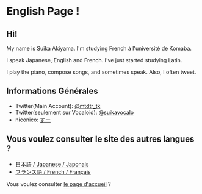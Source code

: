# English Page !

## Hi!
My name is Suika Akiyama. I'm studying French à l'université de Komaba.

I speak Japanese, English and French. I've just started studying Latin.

I play the piano, compose songs, and sometimes speak. Also, I often tweet.

## Informations Générales
- Twitter(Main Account): [@mtdtr_tk](https://twitter.com/mtdtr_tk)
- Twitter(seulement sur Vocaloid): [@suikavocalo](https://twitter.com/suikavocalo)
- niconico: [すー](https://www.nicovideo.jp/user/97810681/video)

## Vous voulez consulter le site des autres langues ?
- [日本語 / Japanese / Japonais](index-ja)
- [フランス語 / French / Français](index-fr)

Vous voulez consulter [le page d'accueil](index) ?
